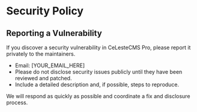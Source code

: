 # Security Policy

## Reporting a Vulnerability

If you discover a security vulnerability in CeLesteCMS Pro, please report it privately to the maintainers.

- Email: [YOUR_EMAIL_HERE]
- Please do not disclose security issues publicly until they have been reviewed and patched.
- Include a detailed description and, if possible, steps to reproduce.

We will respond as quickly as possible and coordinate a fix and disclosure process.
